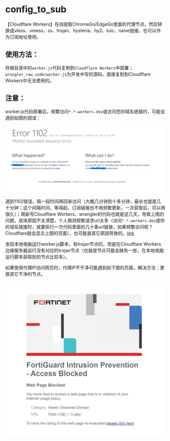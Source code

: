 # config_to_sub

【Cloudflare Workers】在线提取ChromeGo/EdgeGo里面的代理节点，然后转换成vless、vmess、ss、trojan、hysteria、hy2、tuic、naive链接，也可以作为订阅地址使用。

## 使用方法：

将根目录中的`worker.js`代码复制到`Cloudflare Workers`中部署；`wrangler_raw_code/worker.js`为开发中写的源码，直接复制到Cloudflare Workers中无法使用的。

## 注意：
worker.js代码部署后，频繁访问`*.*.workers.dev`或访问您的域名链接时，可能会遇到如图的错误：

<img src="images\错误1102.png" />

遇到1102错误，隔一段时间再回来访问（大概几分钟到十多分钟，最长也就是几十分钟；这个间隔时间，等得起，订阅链接也不用频繁更新，一次获取后，可以用很久）；萌新写Cloudflare Workers、wrangler的代码也就是这几天，导致上图的问题，具体原因不太清楚，个人猜测频繁请求url太多（访问`*.*.workers.dev`或你的域名链接时，就要执行一次代码里面的几十条url链接，如果频繁访问呢？Cloudflare就会显示上图的页面），也可能是其它原因导致的。[link](https://developers.cloudflare.com/workers/platform/limits/)

发现本地电脑运行worker.js脚本，有trojan节点的，但是在Cloudflare Workers边缘服务器运行没有对应的trojan节点（也就是节点可能会缺失一些，在本地电脑运行脚本获取到的节点比较多）。

如果使用代理IP访问网页时，代理IP不干净可能遇到如下图的页面，解决方法：更换其它干净的节点。

<img src="images\FortiGuard Intrusion Prevention - Access Blocked.png" />
